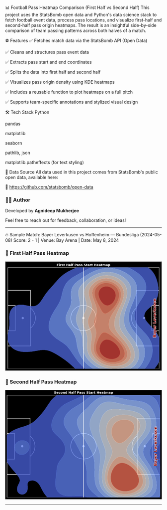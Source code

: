📊 Football Pass Heatmap Comparison (First Half vs Second Half)
This project uses the StatsBomb open data and Python's data science stack to fetch football event data, process pass locations, and visualize first-half and second-half pass origin heatmaps. The result is an insightful side-by-side comparison of team passing patterns across both halves of a match.

⚽ Features
✅ Fetches match data via the StatsBomb API (Open Data)

✅ Cleans and structures pass event data

✅ Extracts pass start and end coordinates

✅ Splits the data into first half and second half

✅ Visualizes pass origin density using KDE heatmaps

✅ Includes a reusable function to plot heatmaps on a full pitch

✅ Supports team-specific annotations and stylized visual design

🛠️ Tech Stack
Python

pandas

matplotlib

seaborn

pathlib, json

matplotlib.patheffects (for text styling)

📁 Data Source
All data used in this project comes from StatsBomb's public open data, available here:

🔗 https://github.com/statsbomb/open-data


### 🧑‍💻 Author

Developed by **Agnideep Mukherjee**

Feel free to reach out for feedback, collaboration, or ideas!

---
🔥 Sample Match: Bayer Leverkusen vs Hoffenheim — Bundesliga (2024-05-08)
Score: 2 - 1 | Venue: Bay Arena | Date: May 8, 2024

### 📸 First Half Pass Heatmap
![First Half](plots/First_half.PNG)

### 📸 Second Half Pass Heatmap
![Second Half](plots/Second_half.PNG)


---
